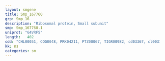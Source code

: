 ```yaml
---
layout: smgene
title: Smp_167760
grp: Smp_16
description: "Ribosomal protein, Small subunit"
smp: Smp_167760.1
uniprot: "G4VRF5"
length:   402
cdd: "CHL00051, COG0048, PRK04211, PTZ00067, TIGR00982, cd03367, cl00312, pfam00164"
kk: ns
categories: sm
---
```

